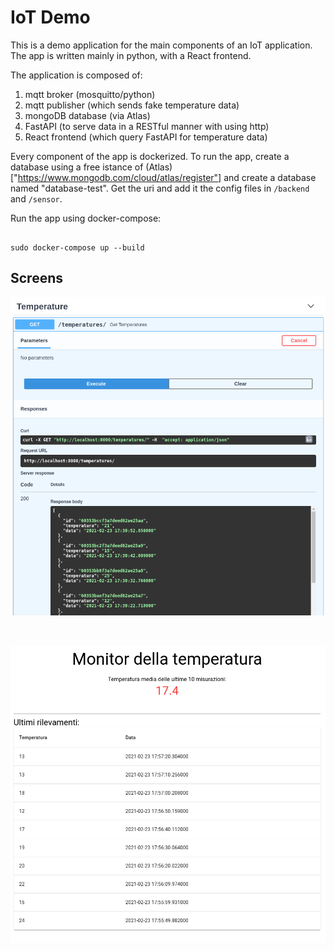 # IoT Demo

This is a demo application for the main components of an IoT application. The app is written mainly in python, with a React frontend. 

The application is composed of:

1. mqtt broker (mosquitto/python)
2. mqtt publisher (which sends fake temperature data)
3. mongoDB database (via Atlas)
4. FastAPI (to serve data in a RESTful manner with using http)
5. React frontend (which query FastAPI for temperature data)

Every component of the app is dockerized. To run the app, create a database using a free istance of (Atlas)["https://www.mongodb.com/cloud/atlas/register"] and create a database named "database-test". Get the uri and add it the config files in `/backend` and `/sensor`. 

Run the app using docker-compose:

```shell

sudo docker-compose up --build

```


## Screens

![FastAPI](/screens/fastapi_route.png)

<br />

![Dashboard](/screens/dashboard.png)